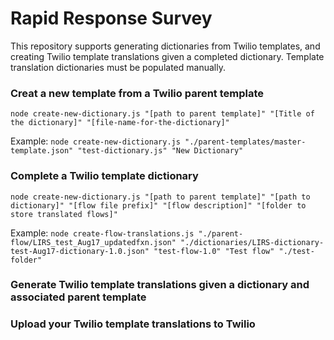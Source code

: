 # Rapid Response Survey

This repository supports generating dictionaries from Twilio templates, and creating Twilio template translations given a completed dictionary. Template translation dictionaries must be populated manually.

### Creat a new template from a Twilio parent template
`node create-new-dictionary.js "[path to parent template]" "[Title of the dictionary]" "[file-name-for-the-dictionary]"`

Example: `node create-new-dictionary.js "./parent-templates/master-template.json" "test-dictionary.js" "New Dictionary"`

### Complete a Twilio template dictionary

`node create-new-dictionary.js "[path to parent template]" "[path to dictionary]" "[flow file prefix]" "[flow description]" "[folder to store translated flows]"`

Example: `node create-flow-translations.js "./parent-flow/LIRS_test_Aug17_updatedfxn.json" "./dictionaries/LIRS-dictionary-test-Aug17-dictionary-1.0.json" "test-flow-1.0" "Test flow" "./test-folder"`

### Generate Twilio template translations given a dictionary and associated parent template


### Upload your Twilio template translations to Twilio